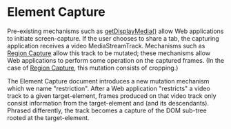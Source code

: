 # Element Capture

Pre-existing mechanisms such as [getDisplayMedia()](https://www.w3.org/TR/screen-capture/#dom-mediadevices-getdisplaymedia) allow Web applications to initiate screen-capture. If the user chooses to share a tab, the capturing application receives a video MediaStreamTrack. Mechanisms such as [Region Capture](https://w3c.github.io/mediacapture-region/) allow this track to be mutated; these mechanisms allow Web applications to perform some operation on the captured frames. (In the case of [Region Capture](https://w3c.github.io/mediacapture-region/), this mutation consists of cropping.)

The Element Capture document introduces a new mutation mechanism which we name "restriction". After a Web application "restricts" a video track to a given target-element, frames produced on that video track only consist information from the target-element and (and its descendants). Phrased differently, the track becomes a capture of the DOM sub-tree rooted at the target-element.
